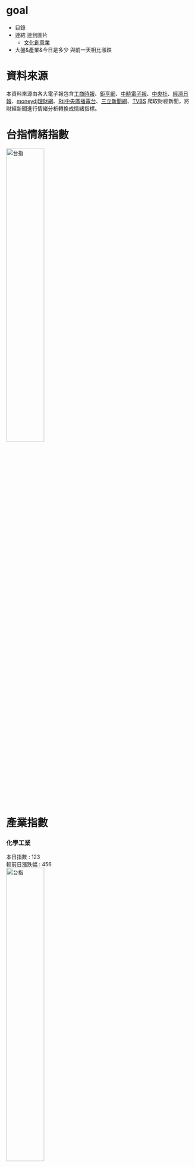 # goal

- 目錄
- 連結 連到圖片
  - [文化創意業](###文化創意業)
- 大盤&產業&今日是多少 與前一天相比漲跌


# 資料來源
  本資料來源由各大電子報包含[工商時報](https://ctee.com.tw/phone)、[鉅亨網](https://www.cnyes.com/)、[中時電子報](https://www.chinatimes.com/?chdtv)、[中央社](https://www.cna.com.tw/)、[經濟日報](https://money.udn.com/money/index)、[moneydj理財網](https://www.moneydj.com/)、[Rti中央廣播電台](https://www.rti.org.tw/)、[三立新聞網](https://www.setn.com/)、[TVBS](https://news.tvbs.com.tw/) 爬取財經新聞，將財經新聞進行情緒分析轉換成情緒指標。


# 台指情緒指數
<img src="https://github.com/ChangWH22/test/blob/main/images/台指.png" width="45%" alt="台指">

# 產業指數
### 化學工業
本日指數 : 123 <br>
較前日漲跌幅 : 456 <br>
<img src="https://github.com/ChangWH22/test/blob/main/images/化學工業.png" width="45%" alt="台指">


### 文化創意業
本日指數 : 123 <br>
較前日漲跌幅 : 456 <br>
<img src="https://github.com/ChangWH22/test/blob/main/images/文化創意業.png" width="45%" alt="台指">



### 水泥工業
本日指數 : 123 <br>
較前日漲跌幅 : 456 <br>
<img src="https://github.com/ChangWH22/test/blob/main/images/水泥工業.png" width="45%" alt="台指">

### 半導體業
本日指數 : 123 <br>
較前日漲跌幅 : 456 <br>
<img src="https://github.com/ChangWH22/test/blob/main/images/半導體業.png" width="45%" alt="台指">

### 生技醫療業
本日指數 : 123 <br>
較前日漲跌幅 : 456 <br>
<img src="https://github.com/ChangWH22/test/blob/main/images/生技醫療業.png" width="45%" alt="台指">

### 光電業
本日指數 : 123 <br>
較前日漲跌幅 : 456 <br>
<img src="https://github.com/ChangWH22/test/blob/main/images/光電業.png" width="45%" alt="台指">

### 汽車工業
本日指數 : 123 <br>
較前日漲跌幅 : 456 <br>
<img src="https://github.com/ChangWH22/test/blob/main/images/汽車工業.png" width="45%" alt="台指">

### 其他業
本日指數 : 123 <br>
較前日漲跌幅 : 456 <br>
<img src="https://github.com/ChangWH22/test/blob/main/images/其他業.png" width="45%" alt="台指">

### 其他電子業
本日指數 : 123 <br>
較前日漲跌幅 : 456 <br>
<img src="https://github.com/ChangWH22/test/blob/main/images/其他電子業.png" width="45%" alt="台指">

### 油電燃氣業
本日指數 : 123 <br>
較前日漲跌幅 : 456 <br>
<img src="https://github.com/ChangWH22/test/blob/main/images/油電燃氣業.png" width="45%" alt="台指">

### 金融保險業
本日指數 : 123 <br>
較前日漲跌幅 : 456 <br>
<img src="https://github.com/ChangWH22/test/blob/main/images/金融保險業.png" width="45%" alt="台指">

### 建材營造業
本日指數 : 123 <br>
較前日漲跌幅 : 456 <br>
<img src="https://github.com/ChangWH22/test/blob/main/images/建材營造業.png" width="45%" alt="台指">

### 玻璃陶瓷
本日指數 : 123 <br>
較前日漲跌幅 : 456 <br>
<img src="https://github.com/ChangWH22/test/blob/main/images/玻璃陶瓷.png" width="45%" alt="台指">

### 文化創意業
本日指數 : 123 <br>
較前日漲跌幅 : 456 <br>
<img src="https://github.com/ChangWH22/test/blob/main/images/文化創意業.png" width="45%" alt="台指">

### 食品工業
本日指數 : 123 <br>
較前日漲跌幅 : 456 <br>
<img src="https://github.com/ChangWH22/test/blob/main/images/食品工業.png" width="45%" alt="台指">

### 紡織纖維
本日指數 : 123 <br>
較前日漲跌幅 : 456 <br>
<img src="https://github.com/ChangWH22/test/blob/main/images/紡織纖維.png" width="45%" alt="台指">

### 航運業
本日指數 : 123 <br>
較前日漲跌幅 : 456 <br>
<img src="https://github.com/ChangWH22/test/blob/main/images/航運業.png" width="45%" alt="台指">

### 通信網路業
本日指數 : 123 <br>
較前日漲跌幅 : 456 <br>
<img src="https://github.com/ChangWH22/test/blob/main/images/通信網路業.png" width="45%" alt="台指">

### 造紙工業
本日指數 : 123 <br>
較前日漲跌幅 : 456 <br>
<img src="https://github.com/ChangWH22/test/blob/main/images/造紙工業.png" width="45%" alt="台指">

### 貿易百貨業
本日指數 : 123 <br>
較前日漲跌幅 : 456 <br>
<img src="https://github.com/ChangWH22/test/blob/main/images/貿易百貨業.png" width="45%" alt="台指">

### 塑膠工業
本日指數 : 123 <br>
較前日漲跌幅 : 456 <br>
<img src="https://github.com/ChangWH22/test/blob/main/images/塑膠工業.png" width="45%" alt="台指">

### 資訊服務業
本日指數 : 123 <br>
較前日漲跌幅 : 456 <br>
<img src="https://github.com/ChangWH22/test/blob/main/images/資訊服務業.png" width="45%" alt="台指">

### 農業科技業
本日指數 : 123 <br>
較前日漲跌幅 : 456 <br>
<img src="https://github.com/ChangWH22/test/blob/main/images/農業科技業.png" width="45%" alt="台指">

### 電子商務
本日指數 : 123 <br>
較前日漲跌幅 : 456 <br>
<img src="https://github.com/ChangWH22/test/blob/main/images/電子商務.png" width="45%" alt="台指">

### 電子通路業
本日指數 : 123 <br>
較前日漲跌幅 : 456 <br>
<img src="https://github.com/ChangWH22/test/blob/main/images/電子通路業.png" width="45%" alt="台指">

### 電子零組件業
本日指數 : 123 <br>
較前日漲跌幅 : 456 <br>
<img src="https://github.com/ChangWH22/test/blob/main/images/電子零組件業.png" width="45%" alt="台指">

### 電腦及週邊設備業
本日指數 : 123 <br>
較前日漲跌幅 : 456 <br>
<img src="https://github.com/ChangWH22/test/blob/main/images/電腦及週邊設備業.png" width="45%" alt="台指">

### 電器電纜
本日指數 : 123 <br>
較前日漲跌幅 : 456 <br>
<img src="https://github.com/ChangWH22/test/blob/main/images/電器電纜.png" width="45%" alt="台指">

### 電機機械
本日指數 : 123 <br>
較前日漲跌幅 : 456 <br>
<img src="https://github.com/ChangWH22/test/blob/main/images/電機機械.png" width="45%" alt="台指">

### 橡膠工業
本日指數 : 123 <br>
較前日漲跌幅 : 456 <br>
<img src="https://github.com/ChangWH22/test/blob/main/images/橡膠工業.png" width="45%" alt="台指">

### 鋼鐵工業
本日指數 : 123 <br>
較前日漲跌幅 : 456 <br>
<img src="https://github.com/ChangWH22/test/blob/main/images/鋼鐵工業.png" width="45%" alt="台指">

### 觀光事業
本日指數 : 123 <br>
較前日漲跌幅 : 456 <br>
<img src="https://github.com/ChangWH22/test/blob/main/images/觀光事業.png" width="45%" alt="台指">





